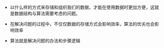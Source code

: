 - 以什么样的方式来存储和组织我们的数据，才能在使用数据时更加方便，这就是数据结构与算法需要考虑的问题。

- 在解决问题的过程中，不仅仅数据的存储方式会影响效率，算法的优劣也会影响效率

- 算法就是解决问题的办法和步骤逻辑
